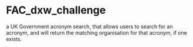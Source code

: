 # FAC_dxw_challenge
a UK Government acronym search, that allows users to search for an acronym, and will return the matching organisation for that acronym, if one exists.
